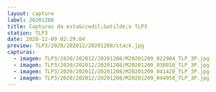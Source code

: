 ```yaml
---
layout: capture
label: 20201208
title: Capturas da esta&ccedil;&atilde;o TLP3
station: TLP3
date: 2020-12-09 02:29:04
preview: TLP3/2020/202012/20201208/stack.jpg
capturas:
  - imagem: TLP3/2020/202012/20201208/M20201209_022904_TLP_3P.jpg
  - imagem: TLP3/2020/202012/20201208/M20201209_030816_TLP_3P.jpg
  - imagem: TLP3/2020/202012/20201208/M20201209_041420_TLP_3P.jpg
  - imagem: TLP3/2020/202012/20201208/M20201209_044958_TLP_3P.jpg
---
```

